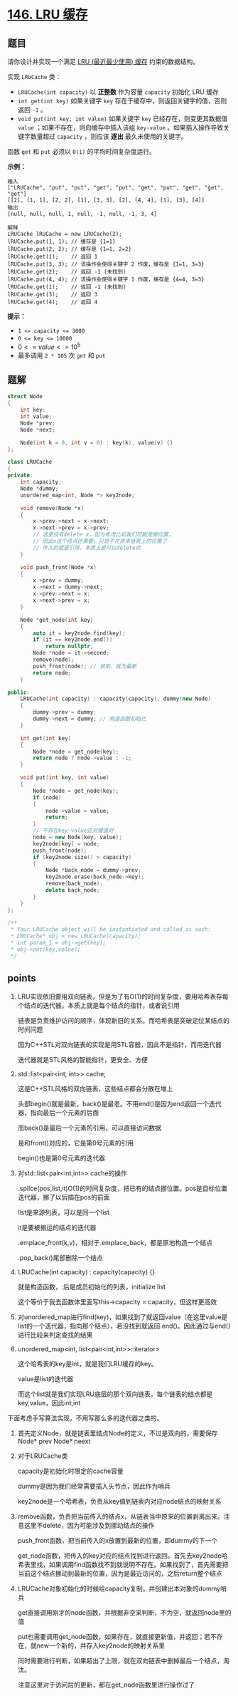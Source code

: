 # [146. LRU 缓存](https://leetcode.cn/problems/lru-cache/)



## 题目

请你设计并实现一个满足 [LRU (最近最少使用) 缓存](https://baike.baidu.com/item/LRU) 约束的数据结构。

实现 `LRUCache` 类：

- `LRUCache(int capacity)` 以 **正整数** 作为容量 `capacity` 初始化 LRU 缓存
- `int get(int key)` 如果关键字 `key` 存在于缓存中，则返回关键字的值，否则返回 `-1` 。
- `void put(int key, int value)` 如果关键字 `key` 已经存在，则变更其数据值 `value` ；如果不存在，则向缓存中插入该组 `key-value` 。如果插入操作导致关键字数量超过 `capacity` ，则应该 **逐出** 最久未使用的关键字。

函数 `get` 和 `put` 必须以 `O(1)` 的平均时间复杂度运行。

 

**示例：**

```
输入
["LRUCache", "put", "put", "get", "put", "get", "put", "get", "get", "get"]
[[2], [1, 1], [2, 2], [1], [3, 3], [2], [4, 4], [1], [3], [4]]
输出
[null, null, null, 1, null, -1, null, -1, 3, 4]

解释
LRUCache lRUCache = new LRUCache(2);
lRUCache.put(1, 1); // 缓存是 {1=1}
lRUCache.put(2, 2); // 缓存是 {1=1, 2=2}
lRUCache.get(1);    // 返回 1
lRUCache.put(3, 3); // 该操作会使得关键字 2 作废，缓存是 {1=1, 3=3}
lRUCache.get(2);    // 返回 -1 (未找到)
lRUCache.put(4, 4); // 该操作会使得关键字 1 作废，缓存是 {4=4, 3=3}
lRUCache.get(1);    // 返回 -1 (未找到)
lRUCache.get(3);    // 返回 3
lRUCache.get(4);    // 返回 4
```

 

**提示：**

- `1 <= capacity <= 3000`
- `0 <= key <= 10000`
- $0 <= value <= 10^5$
- 最多调用 `2 * 105` 次 `get` 和 `put`



## 题解

```cpp
struct Node
{
    int key;
    int value;
    Node *prev;
    Node *next;

    Node(int k = 0, int v = 0) : key(k), value(v) {}
};

class LRUCache
{
private:
    int capacity;
    Node *dummy;
    unordered_map<int, Node *> key2node;

    void remove(Node *x)
    {
        x->prev->next = x->next;
        x->next->prev = x->prev;
        // 这里没有delete x，因为考虑比如我们可能是挪位置，
        // 因此x这个结点还需要，只是不在原来链表上的位置了
        // 传入的就是引用，本质上是可以delete的
    }

    void push_front(Node *x)
    {
        x->prev = dummy;
        x->next = dummy->next;
        x->prev->next = x;
        x->next->prev = x;
    }

    Node *get_node(int key)
    {
        auto it = key2node.find(key);
        if (it == key2node.end())
            return nullptr;
        Node *node = it->second;
        remove(node);
        push_front(node); // 获取，就为最新
        return node;
    }

public:
    LRUCache(int capacity) : capacity(capacity), dummy(new Node)
    {
        dummy->prev = dummy;
        dummy->next = dummy; // 构造函数初始化
    }

    int get(int key)
    {
        Node *node = get_node(key);
        return node ? node->value : -1;
    }

    void put(int key, int value)
    {
        Node *node = get_node(key);
        if (node)
        {
            node->value = value;
            return;
        }
        // 不存在key-value这对键值对
        node = new Node(key, value);
        key2node[key] = node;
        push_front(node);
        if (key2node.size() > capacity)
        {
            Node *back_node = dummy->prev;
            key2node.erase(back_node->key);
            remove(back_node);
            delete back_node;
        }
    }
};

/**
 * Your LRUCache object will be instantiated and called as such:
 * LRUCache* obj = new LRUCache(capacity);
 * int param_1 = obj->get(key);
 * obj->put(key,value);
 */
```





## points

1. LRU实现依旧要用双向链表，但是为了有O(1)的时间复杂度，要用哈希表存每个结点的迭代器。本质上就是每个结点的指针，或者说引用

   链表是负责维护访问的顺序，体现新旧的关系。而哈希表是突破定位某结点的时间问题

   因为C++STL对双向链表的实现是用STL容器，因此不是指针，而用迭代器

   迭代器就是STL风格的智能指针，更安全、方便

2. std::list<pair<int, int>> cache;

   这是C++STL风格的双向链表，这些结点都会分散在堆上

   头部begin()就是最新，back()是最老。不用end()是因为end返回一个迭代器，指向最后一个元素的后面

   而back()是最后一个元素的引用，可以直接访问数据

   是和front()对应的，它是第0号元素的引用

   begin()也是第0号元素的迭代器

3. 对std::list<pair<int,int>> cache的操作

   .spilce(pos,list,it)O(1)的时间复杂度，把已有的结点挪位置。pos是目标位置迭代器，挪了以后插在pos的前面

   list是来源列表，可以是同一个list

   it是要被搬运的结点的迭代器

   .emplace_front(k,v)，相对于.emplace_back，都是原地构造一个结点

   .pop_back()尾部删除一个结点

4. LRUCache(int capacity) : capacity(capacity) {}

   就是构造函数，:后是成员初始化的列表，initialize list

   这个等价于我去函数体里面写this->capacity = capacity，但这样更高效

5. 对unordered_map进行find(key)，如果找到了就返回value（在这里value是list的一个迭代器，指向那个结点），若没找到就返回.end()。因此通过与end()进行比较来判定查找的结果

6. unordered_map<int, list<pair<int,int>>::iterator>

   这个哈希表的key是int，就是我们LRU缓存的key。

   value是list的迭代器

   而这个list就是我们实现LRU底层的那个双向链表，每个链表的结点都是key,value，因此int,int



下面考虑手写算法实现，不用写那么多的迭代器之类的。

1. 首先定义Node，就是链表里结点Node的定义，不过是双向的，需要保存Node* prev Node* neext

2. 对于LRUCache类

   capacity是初始化时限定的cache容量

   dummy是因为我们经常需要插入头节点，因此作为哨兵

   key2node是一个哈希表，负责从key值到链表内对应node结点的映射关系

3. remove函数，负责把当前传入的结点x，从链表当中原来的位置剥离出来。注意这里不delete，因为可能涉及到挪动结点的操作

   push_front函数，把当前传入的x放置到最新的位置，即dummy的下一个

   get_node函数，把传入的key对应的结点找到进行返回。首先去key2node哈希表里找，如果调用find函数找不到就说明不存在。如果找到了，首先需要把当前这个结点挪动到最新的位置，因为是最近访问的，之后return整个结点

4. LRUCache对象初始化的时候给capacity复制，并创建出本对象的dummy哨兵

   get直接调用刚才的node函数，并根据非空来判断，不为空，就返回node里的值

   put也需要调用get_node函数，如果存在，就直接更新值，并返回；若不存在，就new一个新的，并存入key2node的映射关系里

   同时需要进行判断，如果超出了上限，就在双向链表中删掉最后一个结点，淘汰。

   注意这里对于访问后的更新，都在get_node函数里进行操作过了